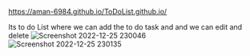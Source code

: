https://aman-6984.github.io/ToDoList.github.io/

Its to do List where we can add the to do task and and we can edit and delete
![Screenshot 2022-12-25 230046](https://user-images.githubusercontent.com/121392777/209477135-0ea13121-60da-45d9-a0b4-7a8d5ca4a641.png)
![Screenshot 2022-12-25 230135](https://user-images.githubusercontent.com/121392777/209477136-fa224bff-cec5-4af0-a107-8a963cfd2722.png)
